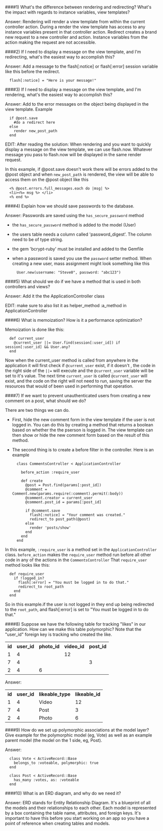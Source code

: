 

####1) What's the difference between rendering and redirecting? What's the impact with regards to instance variables, view templates?

Answer: Rendering will render a view template from within the current controller action. During a render the view template has access to any instance variables present in that controller action. Redirect creates a brand new request to a new controller and action. Instance variables from the action making the request are not accessible.

####2) If I need to display a message on the view template, and I'm redirecting, what's the easiest way to accomplish this?

Answer: Add a message to the flash[:notice] or flash[:error] session variable like this before the redirect.
      
      flash[:notice] = "Here is your message!"

####3) If I need to display a message on the view template, and I'm rendering, what's the easiest way to accomplish this?

Answer: Add to the error messages on the object being displayed in the view template. Example
      
      if @post.save
        #do a redirect here
      else
        render new_post_path
      end

EDIT: After reading the solution: When rendering and you want to quickly display a message on the view template, we can use flash.now. Whatever message you pass to flash.now will be displayed in the same render request.

In this example, if @post.save doesn't work there will be errors added to the @post object and when `new_post_path` is rendered, the view will be able to access them on the @post object like this
      
      <% @post.errors.full_messages.each do |msg| %>
      <li><%= msg %> </li>
      <% end %>

####4) Explain how we should save passwords to the database.

Answer: Passwords are saved using the `has_secure_password` method

* the `has_secure_password` method is added to the model (User) 
* the users table needs a column called 'password_digest'. The column need to be of type string. 
* the gem 'bcrypt-ruby' must be installed and added to the Gemfile
* when a password is saved you use the `password` setter method. When creating a new user, mass assignment might look something like this
      
        User.new(username: "Steve0", password: "abc123")

####5) What should we do if we have a method that is used in both controllers and views?

Answer: Add it the the ApplicationController class

EDIT: make sure to also list it as helper_method :a_method in ApplicationController

####6) What is memoization? How is it a performance optimization?

Memoization is done like this:
      
      def current_user
        @current_user ||= User.find(session[:user_id]) if session[:user_id] && User.any?
      end

Now when the current_user method is called from anywhere in the application it will first check if `@current_user` exist, if it doesn't , the code in the right side of the `||=` will execute and the `@current_user` variable will be set to it's value. The next time `current_user` is called `@current_user` will exist, and the code on the right will not need to run, saving the server the resources that would of been used in performing that operation. 

####7) If we want to prevent unauthenticated users from creating a new comment on a post, what should we do?

There are two things we can do. 
* First, hide the new comment form in the view template if the user is not logged in. You can do this by creating a method that returns a boolean based on whether the the pserson is logged in. The view template can then show or hide the new comment form based on the result of this method.
* The second thing is to create a before filter in the controller. Here is an example
      
        class CommentsController < ApplicationController

          before_action :require_user

          def create
            @post = Post.find(params[:post_id])
            @comment = Comment.new(params.require(:comment).permit(:body))
            @comment.creator = current_user
            @comment.post_id = params[:post_id]
            
            if @comment.save
              flash[:notice] = "Your comment was created."
              redirect_to post_path(@post)
            else
              render 'posts/show'
            end
          end
        end

In this example, `:require_user` is a method set in the `ApplicationController` class. `before_action` makes the `require_user` method run before all other code in any of the actions in the `CommentsController` That `require_user` method looks like this:
      
      def require_user
        if !logged_in?
          flash[:error] = "You must be logged in to do that."
          redirect_to root_path
        end
      end

So in this example.if the user is not logged in they end up being redirected to the `root_path`, and flash[:error] is set to "You must be logged in to do that."


####8) Suppose we have the following table for tracking "likes" in our application. How can we make this table polymorphic? Note that the "user_id" foreign key is tracking who created the like.

<table>
<tr>
<th>id</th><th>user_id</th><th>photo_id</th><th>video_id</th><th>post_id</th>   
</tr>
<tr>
<td>1</td><td>4</td><td> </td><td>12</td><td> </td>   
</tr>
<tr>
<td>7</td><td>4</td><td> </td><td> </td><td>3</td>   
</tr>
<tr>
<td>2</td><td>4</td><td>6</td><td> </td><td> </td>   
</tr>
</table>

Answer:
<table>
<tr>
<th>id</th><th>user_id</th><th>likeable_type</th><th>likeable_id</th>   
</tr>
<tr>
<td>1</td><td>4</td><td>Video</td><td>12</td>   
</tr>
<tr>
<td>7</td><td>4</td><td>Post</td><td>3</td>   
</tr>
<tr>
<td>2</td><td>4</td><td>Photo</td><td>6</td>   
</tr>
</table>



####9) How do we set up polymorphic associations at the model layer? Give example for the polymorphic model (eg, Vote) as well as an example parent model (the model on the 1 side, eg, Post).

Answer:
      
      class Vote < ActiveRecord::Base
        belongs_to :voteable, polymorphic: true
      end

      class Post < ActiveRecord::Base
        has_many :votes, as: :voteable
      end

####10) What is an ERD diagram, and why do we need it?

Answer: ERD stands for Entity Relationship Diagram. It's a blueprint of all the models and their relationships to each other. Each model is represented by a box containing the table name, attributes, and foreign keys. It's important to have this before you start working on an app so you have a point of reference when creating tables and models.
